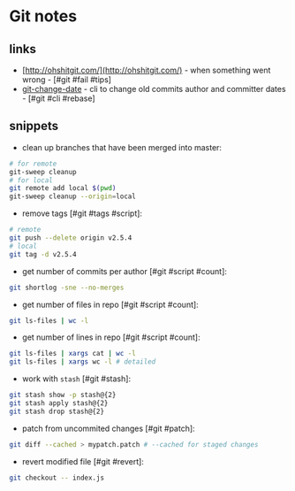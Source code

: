 # Git notes

## links

- [http://ohshitgit.com/](http://ohshitgit.com/) - when something went wrong - [#git #fail #tips]
- [git-change-date](https://github.com/bitriddler/git-change-date) - cli to change old commits author and committer dates - [#git #cli #rebase]

## snippets

- clean up branches that have been merged into master:

```bash
# for remote
git-sweep cleanup
# for local
git remote add local $(pwd)
git-sweep cleanup --origin=local
```

- remove tags [#git #tags #script]:

```bash
# remote
git push --delete origin v2.5.4
# local
git tag -d v2.5.4
```

- get number of commits per author [#git #script #count]:

```bash
git shortlog -sne --no-merges
```

- get number of files in repo [#git #script #count]:

```bash
git ls-files | wc -l
```

- get number of lines in repo [#git #script #count]:

```bash
git ls-files | xargs cat | wc -l
git ls-files | xargs wc -l # detailed
```

- work with `stash` [#git #stash]:

```bash
git stash show -p stash@{2}
git stash apply stash@{2}
git stash drop stash@{2}
```

- patch from uncommited changes [#git #patch]:

```bash
git diff --cached > mypatch.patch # --cached for staged changes
```

- revert modified file [#git #revert]:

```bash
git checkout -- index.js
```
